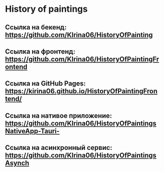 # History of paintings

## Ссылка на бекенд: https://github.com/KIrina06/HistoryOfPainting

## Ссылка на фронтенд: https://github.com/KIrina06/HistoryOfPaintingFrontend

## Ссылка на GitHub Pages: https://kirina06.github.io/HistoryOfPaintingFrontend/

## Ссылка на нативое приложение: https://github.com/KIrina06/HistoryOfPaintingsNativeApp-Tauri-

## Ссылка на асинхронный сервис: https://github.com/KIrina06/HistoryOfPaintingsAsynch
